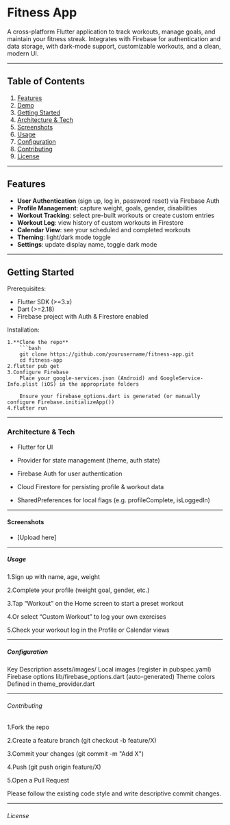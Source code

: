 # Fitness App

A cross-platform Flutter application to track workouts, manage goals, and maintain your fitness streak. Integrates with Firebase for authentication and data storage, with dark-mode support, customizable workouts, and a clean, modern UI.

---

## Table of Contents

1. [Features](#-features)  
2. [Demo](#-demo)  
3. [Getting Started](#-getting-started)  
4. [Architecture & Tech](#-architecture--tech)  
5. [Screenshots](#-screenshots)  
6. [Usage](#-usage)  
7. [Configuration](#-configuration)  
8. [Contributing](#-contributing)  
9. [License](#-license)  

---

## Features

- **User Authentication** (sign up, log in, password reset) via Firebase Auth  
- **Profile Management**: capture weight, goals, gender, disabilities  
- **Workout Tracking**: select pre-built workouts or create custom entries  
- **Workout Log**: view history of custom workouts in Firestore  
- **Calendar View**: see your scheduled and completed workouts  
- **Theming**: light/dark mode toggle  
- **Settings**: update display name, toggle dark mode  

---

## Getting Started

 Prerequisites:

- Flutter SDK (>=3.x)  
- Dart (>=2.18)  
- Firebase project with Auth & Firestore enabled  

 Installation:

    1.**Clone the repo**  
        ```bash
        git clone https://github.com/yourusername/fitness-app.git
        cd fitness-app
    2.flutter pub get
    3.Configure Firebase
        Place your google-services.json (Android) and GoogleService-Info.plist (iOS) in the appropriate folders

        Ensure your firebase_options.dart is generated (or manually configure Firebase.initializeApp())
    4.flutter run

---

### Architecture & Tech

- Flutter for UI

- Provider for state management (theme, auth state)

- Firebase Auth for user authentication

- Cloud Firestore for persisting profile & workout data

- SharedPreferences for local flags (e.g. profileComplete, isLoggedIn)

---

#### Screenshots

- [Upload here]

---

##### Usage

1.Sign up with name, age, weight

2.Complete your profile (weight goal, gender, etc.)

3.Tap “Workout” on the Home screen to start a preset workout

4.Or select “Custom Workout” to log your own exercises

5.Check your workout log in the Profile or Calendar views

---

##### Configuration

Key Description
assets/images/ Local images (register in pubspec.yaml)
Firebase options lib/firebase_options.dart (auto-generated)
Theme colors Defined in theme_provider.dart

---

###### Contributing

1.Fork the repo

2.Create a feature branch (git checkout -b feature/X)

3.Commit your changes (git commit -m "Add X")

4.Push (git push origin feature/X)

5.Open a Pull Request

Please follow the existing code style and write descriptive commit changes.

---

###### License

